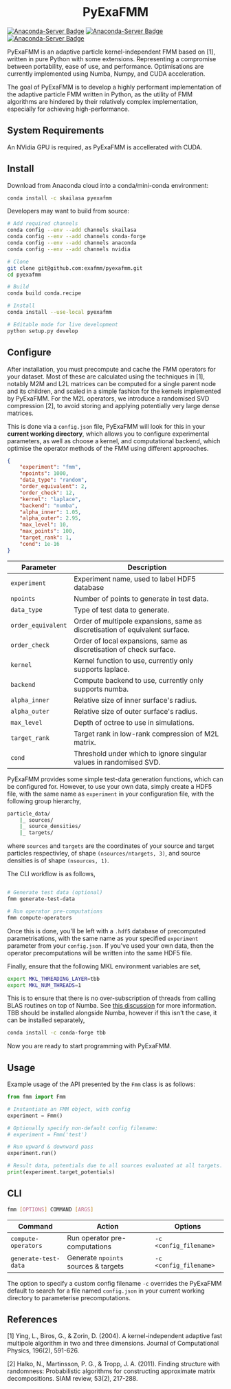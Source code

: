 <h1 align='center'>
PyExaFMM
</h1>

[![Anaconda-Server Badge](https://img.shields.io/conda/v/skailasa/pyexafmm.svg)](https://anaconda.org/skailasa/pyexafmm) [![Anaconda-Server Badge](https://anaconda.org/skailasa/pyexafmm/badges/latest_release_date.svg)](https://anaconda.org/skailasa/pyexafmm) [![Anaconda-Server Badge](https://anaconda.org/skailasa/pyexafmm/badges/platforms.svg)](https://anaconda.org/skailasa/pyexafmm)

PyExaFMM is an adaptive particle kernel-independent FMM based on [1], written in pure Python with some extensions. Representing a compromise between portability, ease of use, and performance. Optimisations are currently implemented  using Numba, Numpy, and CUDA acceleration.

The goal of PyExaFMM is to develop a highly performant implementation of the adaptive particle FMM written in Python, as the utility of FMM algorithms are hindered by their relatively complex implementation, especially for achieving high-performance.

## System Requirements

An NVidia GPU is required, as PyExaFMM is accellerated with CUDA.

## Install

Download from Anaconda cloud into a conda/mini-conda environment:

```bash
conda install -c skailasa pyexafmm
```

Developers may want to build from source:

```bash
# Add required channels
conda config --env --add channels skailasa
conda config --env --add channels conda-forge
conda config --env --add channels anaconda
conda config --env --add channels nvidia

# Clone
git clone git@github.com:exafmm/pyexafmm.git
cd pyexafmm

# Build
conda build conda.recipe

# Install
conda install --use-local pyexafmm

# Editable mode for live development
python setup.py develop
```

## Configure

After installation, you must precompute and cache the FMM operators for your dataset. Most of these are calculated using the techniques in [1], notably M2M and L2L matrices can be computed for a single parent node and its children, and scaled in a simple fashion for the kernels implemented by PyExaFMM. For the M2L operators, we introduce a randomised SVD compression [2], to avoid storing and applying potentially very large dense matrices.

This is done via a `config.json` file, PyExaFMM will look for this in your **current working directory**, which allows you to configure experimental parameters, as well as choose a kernel, and computational backend, which optimise the operator methods of the FMM using different approaches.

```json
{
    "experiment": "fmm",
    "npoints": 1000,
    "data_type": "random",
    "order_equivalent": 2,
    "order_check": 12,
    "kernel": "laplace",
    "backend": "numba",
    "alpha_inner": 1.05,
    "alpha_outer": 2.95,
    "max_level": 10,
    "max_points": 100,
    "target_rank": 1,
    "cond": 1e-16
}
```

|Parameter      | Description                                        |
|--------------	|-----------------------------------------------	 |
| `experiment`	| Experiment name, used to label HDF5 database          |
| `npoints`     | Number of points to generate in test data.         |
| `data_type`   | Type of test data to generate.                     |
| `order_equivalent`| Order of multipole expansions, same as discretisation of equivalent surface.  |
| `order_check`     | Order of local expansions, same as discretisation of check surface.           |
| `kernel`      | Kernel function to use, currently only supports laplace.          |
| `backend`      | Compute backend to use, currently only supports numba.           |
| `alpha_inner`	| Relative size of inner surface's radius.           |
| `alpha_outer`	| Relative size of outer surface's radius.           |
| `max_level`   | Depth of octree to use in simulations.             |
| `target_rank` | Target rank in low-rank compression of M2L matrix. |
| `cond` | Threshold under which to ignore singular values in randomised SVD. |

PyExaFMM provides some simple test-data generation functions, which can be configured for. However, to use your own data, simply create a HDF5 file, with the same name as `experiment` in your configuration file, with the following group hierarchy,

```bash
particle_data/
    |_ sources/
    |_ source_densities/
    |_ targets/
```

where `sources` and `targets` are the coordinates of your source and target particles respectivley, of shape `(nsources/ntargets, 3)`, and source densities is of shape `(nsources, 1)`.

The CLI workflow is as follows,

```bash

# Generate test data (optional)
fmm generate-test-data

# Run operator pre-computations
fmm compute-operators
```

Once this is done, you'll be left with a `.hdf5` database of precomputed parametrisations, with the same name as your specified `experiment` parameter from your `config.json`. If you've used your own data, then the operator precomputations will be written into the same HDF5 file.

Finally, ensure that the following MKL environment variables are set,

```bash
export MKL_THREADING_LAYER=tbb
export MKL_NUM_THREADS=1
```

This is to ensure that there is no over-subscription of threads from calling BLAS routines on top of Numba. See [this discussion](https://github.com/numba/numba/issues/6637#issuecomment-760460620) for more information. TBB should be installed alongside Numba, however if this isn't the case, it can be installed separately,

```bash
conda install -c conda-forge tbb
```

 Now you are ready to start programming with PyExaFMM.


## Usage

Example usage of the API presented by the `Fmm` class is as follows:

```python
from fmm import Fmm

# Instantiate an FMM object, with config
experiment = Fmm()

# Optionally specify non-default config filename:
# experiment = Fmm('test')

# Run upward & downward pass
experiment.run()

# Result data, potentials due to all sources evaluated at all targets.
print(experiment.target_potentials)
```


## CLI

```bash
fmm [OPTIONS] COMMAND [ARGS]
```

|Command               | Action                                  | Options                 |
|--------------        |------------------------------------	 |--------------           |
| `compute-operators`  | Run operator pre-computations           | `-c <config_filename>`  |
| `generate-test-data` | Generate `npoints` sources & targets    | `-c <config_filename>`  |

The option to specify a custom config filename `-c` overrides the PyExaFMM default to search for a file named `config.json` in your current working directory to parameterise precomputations.


## References

[1] Ying, L., Biros, G., & Zorin, D. (2004). A kernel-independent adaptive fast multipole algorithm in two and three dimensions. Journal of Computational Physics, 196(2), 591-626.

[2] Halko, N., Martinsson, P. G., & Tropp, J. A. (2011). Finding structure with randomness: Probabilistic algorithms for constructing approximate matrix decompositions. SIAM review, 53(2), 217-288.
